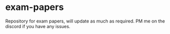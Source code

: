 # exam-papers

Repository for exam papers, will update as much as required. PM me on the discord if you have any issues.
